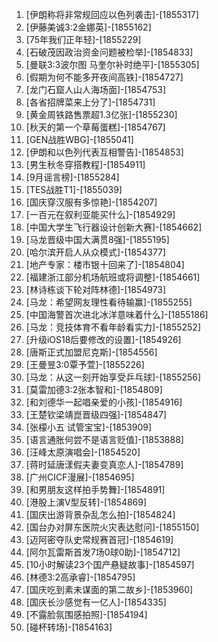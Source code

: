 
1. [伊朗称将非常规回应以色列袭击]-[1855317]
1. [伊藤美诚3:2金娜英]-[1855162]
1. [75年我们正年轻]-[1855229]
1. [石破茂因政治资金问题被检举]-[1854833]
1. [曼联3:3波尔图 马奎尔补时绝平]-[1855305]
1. [假期为何不能多开夜间高铁]-[1854727]
1. [龙门石窟人山人海场面]-[1854753]
1. [各省招牌菜来上分了]-[1854731]
1. [黄金周铁路售票超1.3亿张]-[1855230]
1. [秋天的第一个草莓蛋糕]-[1854767]
1. [GEN战胜WBG]-[1855041]
1. [伊朗和以色列代表互相警告]-[1854853]
1. [男生秋冬穿搭教程]-[1854911]
1. [9月谣言榜]-[1855284]
1. [TES战胜T1]-[1855039]
1. [国庆穿汉服有多惊艳]-[1854207]
1. [一百元在叙利亚能买什么]-[1854929]
1. [中国大学生飞行器设计创新大赛]-[1854662]
1. [马龙晋级中国大满贯8强]-[1855195]
1. [哈尔滨开启人从众模式]-[1854377]
1. [地产专家：楼市银十回来了]-[1854804]
1. [福建浙江部分机场航班或将调整]-[1854661]
1. [林诗栋谈下轮对阵林德]-[1854973]
1. [马龙：希望网友理性看待输赢]-[1855255]
1. [中国海警首次进北冰洋意味着什么]-[1855186]
1. [马龙：竞技体育不看年龄看实力]-[1855252]
1. [升级iOS18后要修改的设置]-[1854926]
1. [唐斯正式加盟尼克斯]-[1854556]
1. [王曼昱3:0覃予萱]-[1855226]
1. [马龙：从这一刻开始享受乒乓球]-[1855256]
1. [莫雷加德3:2张本智和]-[1854809]
1. [和刘德华一起唱亲爱的小孩]-[1854916]
1. [王楚钦梁靖崑晋级四强]-[1854847]
1. [张檬小五 试管宝宝]-[1853909]
1. [语言通胀何尝不是语言贬值]-[1853888]
1. [汪峰太原演唱会]-[1854520]
1. [蒋时延唐漾假夫妻变真恋人]-[1854789]
1. [广州CICF漫展]-[1854695]
1. [和男朋友这样拍手势舞]-[1854891]
1. [港股上演V型反转]-[1854869]
1. [国庆出游背景杂乱怎么拍]-[1854824]
1. [国台办对屏东医院火灾表达慰问]-[1855150]
1. [迈阿密夺队史常规赛首冠]-[1854619]
1. [阿尔瓦雷斯首发7场0球0助]-[1854712]
1. [10小时解读23个国产悬疑故事]-[1854597]
1. [林德3:2高承睿]-[1854795]
1. [国庆吃到素未谋面的第二故乡]-[1853960]
1. [国庆长沙感觉有一亿人]-[1854335]
1. [不露脸氛围感拍照]-[1854194]
1. [碰杯转场]-[1854163]